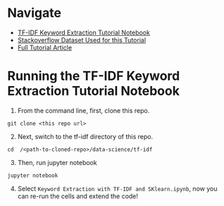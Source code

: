 # Navigate

- [TF-IDF Keyword Extraction Tutorial Notebook](Keyword%20Extraction%20with%20TF-IDF%20and%20SKlearn.ipynb)
- [Stackoverflow Dataset Used for this Tutorial](data/)
- [Full Tutorial Article](http://kavita-ganesan.com/extracting-keywords-from-text-with-tf-idf-and-pythons-scikit-learn/#.W2NsP9hKids)


# Running the TF-IDF Keyword Extraction Tutorial Notebook
1. From the command line, first, clone this repo.
```
git clone <this repo url>
```
2. Next, switch to the tf-idf directory of this repo.
```
cd  /<path-to-cloned-repo>/data-science/tf-idf
```
3. Then, run jupyter notebook
```
jupyter notebook
```
4. Select `Keyword Extraction with TF-IDF and SKlearn.ipynb`, now you can re-run the cells and extend the code!
